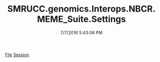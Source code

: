 ﻿---
title: SMRUCC.genomics.Interops.NBCR.MEME_Suite.Settings
date: 7/7/2016 5:43:06 PM
---

[File](T-SMRUCC.genomics.Interops.NBCR.MEME_Suite.Settings.File.html)
[Session](T-SMRUCC.genomics.Interops.NBCR.MEME_Suite.Settings.Session.html)
